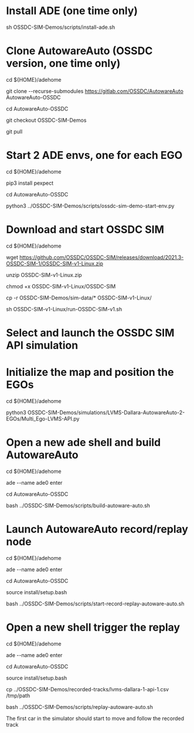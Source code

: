 # Install ADE (one time only)

sh OSSDC-SIM-Demos/scripts/install-ade.sh

# Clone AutowareAuto (OSSDC version, one time only)

cd ${HOME}/adehome

git clone --recurse-submodules https://gitlab.com/OSSDC/AutowareAuto AutowareAuto-OSSDC

cd AutowareAuto-OSSDC

git checkout OSSDC-SIM-Demos

git pull

# Start 2 ADE envs, one for each EGO

cd ${HOME}/adehome

pip3 install pexpect

cd AutowareAuto-OSSDC

python3 ../OSSDC-SIM-Demos/scripts/ossdc-sim-demo-start-env.py

# Download and start OSSDC SIM

cd ${HOME}/adehome

wget https://github.com/OSSDC/OSSDC-SIM/releases/download/2021.3-OSSDC-SIM-1/OSSDC-SIM-v1-Linux.zip

unzip OSSDC-SIM-v1-Linux.zip

chmod +x OSSDC-SIM-v1-Linux/OSSDC-SIM

cp -r OSSDC-SIM-Demos/sim-data/* OSSDC-SIM-v1-Linux/

sh OSSDC-SIM-v1-Linux/run-OSSDC-SIM-v1.sh

# Select and launch the OSSDC SIM API simulation

# Initialize the map and position the EGOs

cd ${HOME}/adehome

python3 OSSDC-SIM-Demos/simulations/LVMS-Dallara-AutowareAuto-2-EGOs/Multi_Ego-LVMS-API.py

# Open a new ade shell and build AutowareAuto

cd ${HOME}/adehome

ade --name ade0 enter

cd AutowareAuto-OSSDC

bash ../OSSDC-SIM-Demos/scripts/build-autoware-auto.sh

# Launch AutowareAuto record/replay node

cd ${HOME}/adehome

ade --name ade0 enter

cd AutowareAuto-OSSDC

source install/setup.bash

bash ../OSSDC-SIM-Demos/scripts/start-record-replay-autoware-auto.sh

# Open a new shell trigger the replay

cd ${HOME}/adehome

ade --name ade0 enter

cd AutowareAuto-OSSDC

source install/setup.bash

cp ../OSSDC-SIM-Demos/recorded-tracks/lvms-dallara-1-api-1.csv /tmp/path

bash ../OSSDC-SIM-Demos/scripts/replay-autoware-auto.sh

The first car in the simulator should start to move and follow the recorded track
